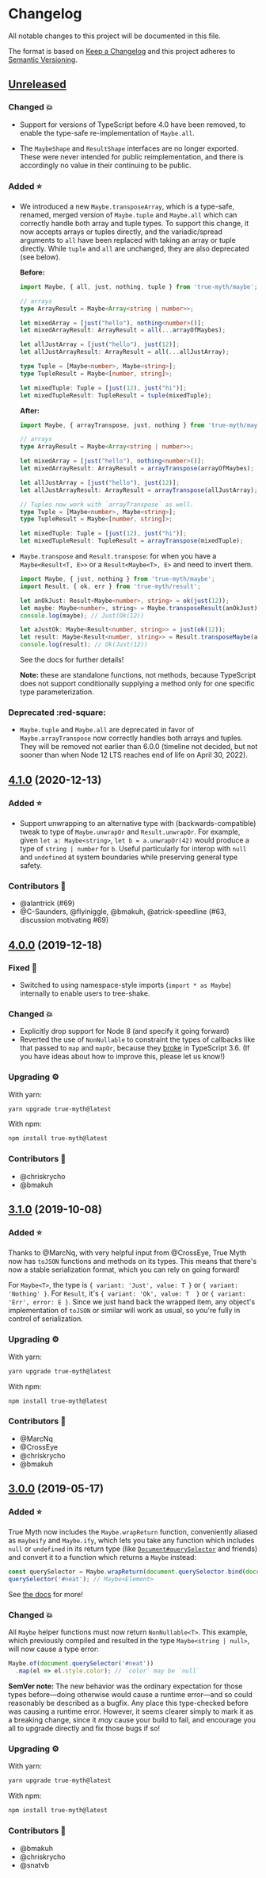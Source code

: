 # Changelog

All notable changes to this project will be documented in this file.

The format is based on [Keep a Changelog](http://keepachangelog.com/en/1.0.0/) and this project adheres to [Semantic Versioning](http://semver.org/spec/v2.0.0.html).

## [Unreleased]

### Changed :boom:

- Support for versions of TypeScript before 4.0 have been removed, to enable the type-safe re-implementation of `Maybe.all`.

- The `MaybeShape` and `ResultShape` interfaces are no longer exported. These were never intended for public reimplementation, and there is accordingly no value in their continuing to be public.

### Added :star:

- We introduced a new `Maybe.transposeArray`, which is a type-safe, renamed, merged version of `Maybe.tuple` and `Maybe.all` which can correctly handle both array and tuple types. To support this change, it now accepts arrays or tuples directly, and the variadic/spread arguments to `all` have been replaced with taking an array or tuple directly. While `tuple` and `all` are unchanged, they are also deprecated (see below).

    **Before:**

    ```ts
    import Maybe, { all, just, nothing, tuple } from 'true-myth/maybe';

    // arrays
    type ArrayResult = Maybe<Array<string | number>>;

    let mixedArray = [just("hello"), nothing<number>()];
    let mixedArrayResult: ArrayResult = all(...arrayOfMaybes);

    let allJustArray = [just("hello"), just(12)];
    let allJustArrayResult: ArrayResult = all(...allJustArray);

    type Tuple = [Maybe<number>, Maybe<string>];
    type TupleResult = Maybe<[number, string]>;

    let mixedTuple: Tuple = [just(12), just("hi")];
    let mixedTupleResult: TupleResult = tuple(mixedTuple);
    ```

    **After:**

    ```ts
    import Maybe, { arrayTranspose, just, nothing } from 'true-myth/maybe';

    // arrays
    type ArrayResult = Maybe<Array<string | number>>;

    let mixedArray = [just("hello"), nothing<number>()];
    let mixedArrayResult: ArrayResult = arrayTranspose(arrayOfMaybes);

    let allJustArray = [just("hello"), just(12)];
    let allJustArrayResult: ArrayResult = arrayTranspose(allJustArray);
    
    // Tuples now work with `arrayTranspose` as well.
    type Tuple = [Maybe<number>, Maybe<string>];
    type TupleResult = Maybe<[number, string]>;

    let mixedTuple: Tuple = [just(12), just("hi")];
    let mixedTupleResult: TupleResult = arrayTranspose(mixedTuple);
    ```

-   `Maybe.transpose` and `Result.transpose`: for when you have a `Maybe<Result<T, E>>` or a `Result<Maybe<T>, E>` and need to invert them.

    ```ts
    import Maybe, { just, nothing } from 'true-myth/maybe';
    import Result, { ok, err } from 'true-myth/result';

    let anOkJust: Result<Maybe<number>, string> = ok(just(12));
    let maybe: Maybe<number>, string> = Maybe.transposeResult(anOkJust);
    console.log(maybe); // Just(Ok(12))

    let aJustOk: Maybe<Result<number, string>> = just(ok(12));
    let result: Maybe<Result<number, string>> = Result.transposeMaybe(aJustOk);
    console.log(result); // Ok(Just(12))
    ```

    See the docs for further details!

    **Note:** these are standalone functions, not methods, because TypeScript
    does not support conditionally supplying a method only for one specific type
    parameterization.

### Deprecated :red-square:

- `Maybe.tuple` and `Maybe.all` are deprecated in favor of `Maybe.arrayTranspose` now correctly handles both arrays and tuples. They will be removed not earlier than 6.0.0 (timeline not decided, but not sooner than when Node 12 LTS reaches end of life on April 30, 2022).


## [4.1.0] (2020-12-13)

### Added :star:

- Support unwrapping to an alternative type with (backwards-compatible) tweak to type of `Maybe.unwrapOr` and `Result.unwrapOr`. For example, given `let a: Maybe<string>`, `let b = a.unwrapOr(42)` would produce a type of `string | number` for `b`. Useful particularly for interop with `null` and `undefined` at system boundaries while preserving general type safety.

### Contributors 🙇 

- @alantrick (#69)
- @C-Saunders, @flyiniggle, @bmakuh, @atrick-speedline (#63, discussion motivating #69)

## [4.0.0] (2019-12-18)

### Fixed :wrench:

- Switched to using namespace-style imports (`import * as Maybe`) internally to enable users to tree-shake.

### Changed :boom:

- Explicitly drop support for Node 8 (and specify it going forward)
- Reverted the use of `NonNullable` to constraint the types of callbacks like that passed to `map` and `mapOr`, because they [broke][#54] in TypeScript 3.6. (If you have ideas about how to improve this, please let us know!)

[#54]: https://github.com/true-myth/true-myth/issues/54

### Upgrading :gear:

With yarn:

```sh
yarn upgrade true-myth@latest
```

With npm:

```sh
npm install true-myth@latest
```

### Contributors 🙇 

- @chriskrycho
- @bmakuh

## [3.1.0] (2019-10-08)

### Added :star:

Thanks to @MarcNq, with very helpful input from @CrossEye, True Myth now has `toJSON` functions and methods on its types. This means that there's now a stable serialization format, which you can rely on going forward!

For `Maybe<T>`, the type is `{ variant: 'Just', value: T }` or `{ variant: 'Nothing' }`. For `Result`, it's `{ variant: 'Ok', value: T  }` or `{ variant: 'Err', error: E }`. Since we just hand back the wrapped item, any object's implementation of `toJSON` or similar will work as usual, so you're fully in  control of serialization.

### Upgrading :gear:

With yarn:

```sh
yarn upgrade true-myth@latest
```

With npm:

```sh
npm install true-myth@latest
```

### Contributors 🙇 

- @MarcNq
- @CrossEye
- @chriskrycho
- @bmakuh

## [3.0.0] (2019-05-17)

### Added :star:

True Myth now includes the `Maybe.wrapReturn` function, conveniently aliased as `maybeify` and `Maybe.ify`, which lets you take any function which includes `null` or `undefined` in its return type (like [`Document#querySelector`][qs] and friends) and convert it to a function which returns a `Maybe` instead:

[qs]: https://developer.mozilla.org/en-US/docs/Web/API/Document/querySelector

```ts
const querySelector = Maybe.wrapReturn(document.querySelector.bind(document));
querySelector('#neat'); // Maybe<Element>
```

See [the docs](https://true-myth.js.org/modules/_maybe_.html#wrapreturn) for more!

### Changed :boom:

All `Maybe` helper functions must now return `NonNullable<T>`. This example, which previously compiled and resulted in the type `Maybe<string | null>`, will now cause a type error:

```ts
Maybe.of(document.querySelector('#neat'))
  .map(el => el.style.color); // `color` may be `null`
```

**SemVer note:** The new behavior was the ordinary expectation for those types before—doing otherwise would cause a runtime error—and so could reasonably be described as a bugfix. Any place this type-checked before was causing a runtime error. However, it seems clearer simply to mark it as a breaking change, since it *may* cause your build to fail, and encourage you all to upgrade directly and fix those bugs if so!

### Upgrading :gear:

With yarn:

```sh
yarn upgrade true-myth@latest
```

With npm:

```sh
npm install true-myth@latest
```

### Contributors 🙇 

- @bmakuh
- @chriskrycho
- @snatvb

[unreleased]: https://github.com/true-myth/true-myth/compare/v3.1.0...HEAD
[4.1.0]: https://github.com/true-myth/true-myth/compare/v4.0.0...v4.1.0
[4.0.0]: https://github.com/true-myth/true-myth/compare/v3.1.0...v4.0.0
[3.1.0]: https://github.com/true-myth/true-myth/compare/v3.0.0...v3.1.0
[3.0.0]: https://github.com/true-myth/true-myth/compare/v2.2.8...v3.0.0
